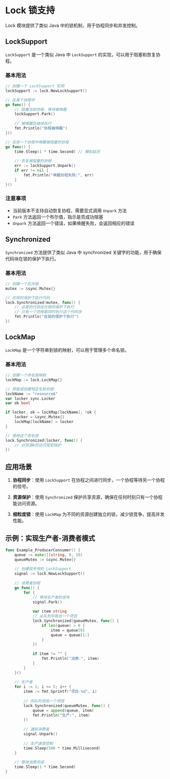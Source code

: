 # Lock 锁支持

Lock 模块提供了类似 Java 中的锁机制，用于协程同步和并发控制。

## LockSupport

`LockSupport` 是一个类似 Java 中 `LockSupport` 的实现，可以用于阻塞和恢复协程。

### 基本用法

```go
// 创建一个 LockSupport 实例
lockSupport := lock.NewLockSupport()

// 在某个协程中
go func() {
    // 阻塞当前协程，等待被唤醒
    lockSupport.Park()
    
    // 被唤醒后继续执行
    fmt.Println("协程被唤醒")
}()

// 在另一个协程中唤醒被阻塞的协程
go func() {
    time.Sleep(1 * time.Second) // 模拟延迟
    
    // 恢复被阻塞的协程
    err := lockSupport.Unpark()
    if err != nil {
        fmt.Println("唤醒协程失败:", err)
    }
}()
```

### 注意事项

- 当前版本不支持自动恢复协程，需要显式调用 `Unpark` 方法
- `Park` 方法返回一个布尔值，指示是否成功阻塞
- `Unpark` 方法返回一个错误，如果唤醒失败，会返回相应的错误

## Synchronized

`Synchronized` 方法提供了类似 Java 中 synchronized 关键字的功能，用于确保代码块在锁的保护下执行。

### 基本用法

```go
// 创建一个互斥锁
mutex := &sync.Mutex{}

// 在锁的保护下执行代码
lock.Synchronized(mutex, func() {
    // 这里的代码会在锁的保护下执行
    // 只有一个协程能同时执行这个代码块
    fmt.Println("在锁的保护下执行")
})
```

## LockMap

`LockMap` 是一个字符串到锁的映射，可以用于管理多个命名锁。

### 基本用法

```go
// 创建一个命名锁映射
lockMap := lock.LockMap{}

// 获取或创建特定名称的锁
lockName := "resourceA"
var locker sync.Locker
var ok bool

if locker, ok = lockMap[lockName]; !ok {
    locker = &sync.Mutex{}
    lockMap[lockName] = locker
}

// 使用这个命名锁
lock.Synchronized(locker, func() {
    // 对资源A的访问受到保护
})
```

## 应用场景

1. **协程同步**：使用 `LockSupport` 在协程之间进行同步，一个协程等待另一个协程的信号。

2. **资源保护**：使用 `Synchronized` 保护共享资源，确保在任何时刻只有一个协程能访问资源。

3. **细粒度锁**：使用 `LockMap` 为不同的资源创建独立的锁，减少锁竞争，提高并发性能。

## 示例：实现生产者-消费者模式

```go
func Example_ProducerConsumer() {
    queue := make([]string, 0, 10)
    queueMutex := &sync.Mutex{}
    
    // 创建信号用的 LockSupport
    signal := lock.NewLockSupport()
    
    // 消费者协程
    go func() {
        for {
            // 等待生产者的信号
            signal.Park()
            
            var item string
            // 从队列中取出一个项目
            lock.Synchronized(queueMutex, func() {
                if len(queue) > 0 {
                    item = queue[0]
                    queue = queue[1:]
                }
            })
            
            if item != "" {
                fmt.Println("消费:", item)
            }
        }
    }()
    
    // 生产者
    for i := 1; i <= 5; i++ {
        item := fmt.Sprintf("项目-%d", i)
        
        // 向队列添加一个项目
        lock.Synchronized(queueMutex, func() {
            queue = append(queue, item)
            fmt.Println("生产:", item)
        })
        
        // 通知消费者
        signal.Unpark()
        
        // 生产速度控制
        time.Sleep(500 * time.Millisecond)
    }
    
    // 等待消费完成
    time.Sleep(1 * time.Second)
}
``` 